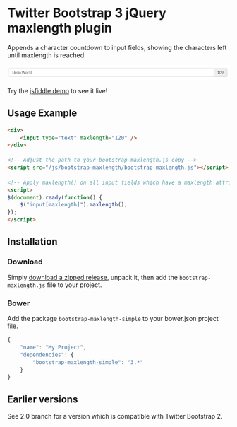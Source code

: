 Twitter Bootstrap 3 jQuery maxlength plugin
===========================================

Appends a character countdown to input fields, showing the characters left until maxlength is reached.

![Screenshot](/bootstrap-maxlength-screenshot.png?raw=true "Bootstrap Maxlength Screenshot")

Try the [jsfiddle demo](https://jsfiddle.net/r9bjLax1/1) to see it live!

Usage Example
-------------
```html
<div>
    <input type="text" maxlength="120" />
</div>

<!-- Adjust the path to your bootstrap-maxlength.js copy -->
<script src="/js/bootstrap-maxlength/bootstrap-maxlength.js"></script>

<!-- Apply maxlength() on all input fields which have a maxlength attribute -->
<script>
$(document).ready(function() {
    $("input[maxlength]").maxlength();
});
</script>
```
    
Installation
------------

### Download

Simply [download a zipped release](https://github.com/kaiwa/bootstrap-maxlength/releases), unpack it, then add the `bootstrap-maxlength.js` file to your project.

### Bower

Add the package `bootstrap-maxlength-simple` to your bower.json project file.

```javascript
{
    "name": "My Project",
    "dependencies": {
        "bootstrap-maxlength-simple": "3.*"
    }
}
```

Earlier versions
----------------

See 2.0 branch for a version which is compatible with Twitter Bootstrap 2.
